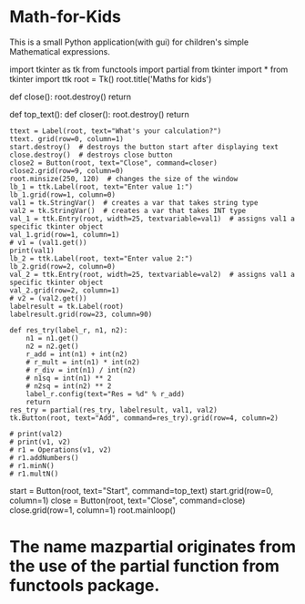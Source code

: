 # Math-for-Kids
This is a small Python application(with gui) for children's simple Mathematical expressions.

import tkinter as tk
from functools import partial
from tkinter import *
from tkinter import ttk
root = Tk()
root.title('Maths for kids')


def close():
    root.destroy()
    return


def top_text():
    def closer():
        root.destroy()
        return

    ttext = Label(root, text="What's your calculation?")
    ttext. grid(row=0, column=1)
    start.destroy()  # destroys the button start after displaying text
    close.destroy()  # destroys close button
    close2 = Button(root, text="Close", command=closer)
    close2.grid(row=9, column=0)
    root.minsize(250, 120)  # changes the size of the window
    lb_1 = ttk.Label(root, text="Enter value 1:")
    lb_1.grid(row=1, column=0)
    val1 = tk.StringVar()  # creates a var that takes string type
    val2 = tk.StringVar()  # creates a var that takes INT type
    val_1 = ttk.Entry(root, width=25, textvariable=val1)  # assigns val1 a specific tkinter object
    val_1.grid(row=1, column=1)
    # v1 = (val1.get())
    print(val1)
    lb_2 = ttk.Label(root, text="Enter value 2:")
    lb_2.grid(row=2, column=0)
    val_2 = ttk.Entry(root, width=25, textvariable=val2)  # assigns val1 a specific tkinter object
    val_2.grid(row=2, column=1)
    # v2 = (val2.get())
    labelresult = tk.Label(root)
    labelresult.grid(row=23, column=90)

    def res_try(label_r, n1, n2):
        n1 = n1.get()
        n2 = n2.get()
        r_add = int(n1) + int(n2)
        # r_mult = int(n1) * int(n2)
        # r_div = int(n1) / int(n2)
        # n1sq = int(n1) ** 2
        # n2sq = int(n2) ** 2
        label_r.config(text="Res = %d" % r_add)
        return
    res_try = partial(res_try, labelresult, val1, val2)
    tk.Button(root, text="Add", command=res_try).grid(row=4, column=2)

    # print(val2)
    # print(v1, v2)
    # r1 = Operations(v1, v2)
    # r1.addNumbers()
    # r1.minN()
    # r1.multN()


start = Button(root, text="Start", command=top_text)
start.grid(row=0, column=1)
close = Button(root, text="Close", command=close)
close.grid(row=1, column=1)
root.mainloop()
# The name mazpartial originates from the use of the partial function from functools package.

